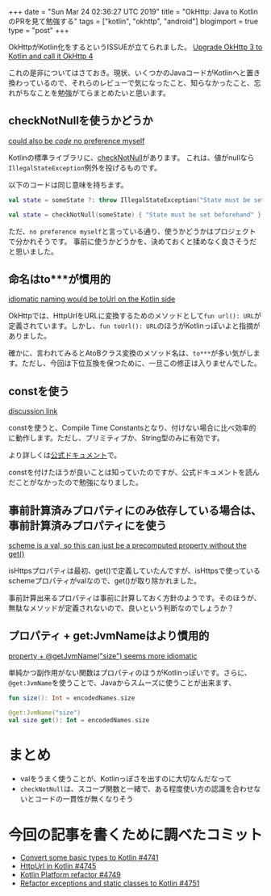 +++
date = "Sun Mar 24 02:36:27 UTC 2019"
title = "OkHttp: Java to KotlinのPRを見て勉強する"
tags = ["kotlin", "okhttp", "android"]
blogimport = true
type = "post"
+++

OkHttpがKotlin化をするというISSUEが立てられました。
[Upgrade OkHttp 3 to Kotlin and call it OkHttp 4](https://github.com/square/okhttp/issues/4723)

これの是非についてはさておき。現状、いくつかのJavaコードがKotlinへと置き換わっているので、それらのレビューで気になったこと、知らなかったこと、忘れがちなことを勉強がてらまとめたいと思います。

## checkNotNullを使うかどうか

[could also be *code* no preference myself](https://github.com/square/okhttp/pull/4745#discussion_r266693078)

Kotlinの標準ライブラリに、[checkNotNull](https://kotlinlang.org/api/latest/jvm/stdlib/kotlin/check-not-null.html)があります。
これは、値がnullなら`IllegalStateException`例外を投げるものです。

以下のコードは同じ意味を持ちます。

```kotlin
val state = someState ?: throw IllegalStateException("State must be set beforehand")

val state = checkNotNull(someState) { "State must be set beforehand" }
```

ただ、`no preference myself`と言っている通り、使うかどうかはプロジェクトで分かれそうです。
事前に使うかどうかを、決めておくと揉めなく良さそうだと思いました。


## 命名はto***が慣用的

[idiomatic naming would be toUrl on the Kotlin side](https://github.com/square/okhttp/pull/4745#discussion_r266693257)

OkHttpでは、HttpUrlをURLに変換するためのメソッドとして`fun url(): URL`が定義されています。しかし、`fun toUrl(): URL`のほうがKotlinっぽいよと指摘がありました。

確かに、言われてみるとAtoBクラス変換のメソッド名は、`to***`が多い気がします。ただし、今回は下位互換を保つために、一旦この修正は入りませんでした。

## constを使う

[discussion link](https://github.com/square/okhttp/pull/4745#discussion_r266695491)

constを使うと、Compile Time Constantsとなり、付けない場合に比べ効率的に動作します。ただし、プリミティブか、String型のみに有効です。

より詳しくは[公式ドキュメント](https://kotlinlang.org/docs/reference/properties.html#compile-time-constants)で。

constを付けたほうが良いことは知っていたのですが、公式ドキュメントを読んだことがなかったので勉強になりました。

## 事前計算済みプロパティにのみ依存している場合は、事前計算済みプロパティにを使う

[scheme is a val, so this can just be a precomputed property without the get()](https://github.com/square/okhttp/pull/4745#discussion_r266702974)

isHttpsプロパティは最初、get()で定義していたんですが、isHttpsで使っているschemeプロパティがvalなので、get()が取り除かれました。

事前計算出来るプロパティは事前に計算しておく方針のようです。そのほうが、無駄なメソッドが定義されないので、良いという判断なのでしょうか？

## プロパティ + get:JvmNameはより慣用的

[property + @getJvmName("size") seems more idiomatic](https://github.com/square/okhttp/pull/4745#discussion_r266697339)

単純かつ副作用がない関数はプロパティのほうがKotlinっぽいです。さらに、`@get:JvmName`を使うことで、Javaからスムーズに使うことが出来ます、

```kotlin
fun size(): Int = encodedNames.size

@get:JvmName("size")
val size get(): Int = encodedNames.size
```

# まとめ

- valをうまく使うことが、Kotlinっぽさを出すのに大切なんだなって
- `checkNotNull`は、スコープ関数と一緒で、ある程度使い方の認識を合わせないとコードの一貫性が無くなりそう

# 今回の記事を書くために調べたコミット

- [Convert some basic types to Kotlin #4741](https://github.com/square/okhttp/pull/4741)
- [HttpUrl in Kotlin #4745](https://github.com/square/okhttp/pull/4745)
- [Kotlin Platform refactor #4749](https://github.com/square/okhttp/pull/4749)
- [Refactor exceptions and static classes to Kotlin #4751](https://github.com/square/okhttp/pull/4751)
